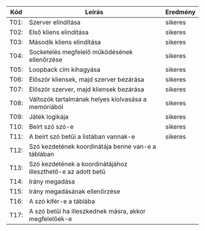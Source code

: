 Kód  |Leírás                                                        |Eredmény
-----|--------------------------------------------------------------|--------
T01: |Szerver elindítása                                            |sikeres
T02: |Első kliens elindítása                                        |sikeres                                         
T03: |Második kliens elindítása                                     |sikeres                                  
T04: |Socketelés megfelelő működésének ellenőrzése                  |sikeres                 
T05: |Loopback cím kihagyása                                        |sikeres                                            
T06: |Először kliensek, majd szerver bezárása                       |sikeres                        
T07: |Először szerver, majd kliensek bezárása                       |sikeres                      
T08: |Változók tartalmának helyes kiolvasása a memóriából           |sikeres               
T09: |Játék logikája                                                |sikeres                                                  
T10: |Beírt szó szó-e                                               |sikeres                                                
T11: |A beírt szó betűi a listában vannak-e                         |sikeres                             
T12: |Szó kezdetének koordinátája benne van-e a táblában            |                
T13: |Szó kezdetének a koordinátájához illeszthető-e az adott betű  |      
T14: |Irány megadása                                                |                                                    
T15: |Irány megadásának ellenőrzése                                 |                                     
T16: |A szó kifér-e a táblába                                       |                                           
T17: |A szó betűi ha illeszkednek másra, akkor megfelelőek-e        |   